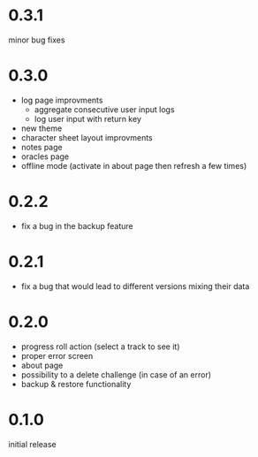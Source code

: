 # 0.3.1

minor bug fixes

# 0.3.0

- log page improvments
    - aggregate consecutive user input logs
    - log user input with return key
- new theme
- character sheet layout improvments
- notes page
- oracles page
- offline mode (activate in about page then refresh a few times)

# 0.2.2

- fix a bug in the backup feature

# 0.2.1

- fix a bug that would lead to different versions mixing their data

# 0.2.0

- progress roll action (select a track to see it)
- proper error screen
- about page
- possibility to a delete challenge (in case of an error)
- backup & restore functionality

# 0.1.0

initial release